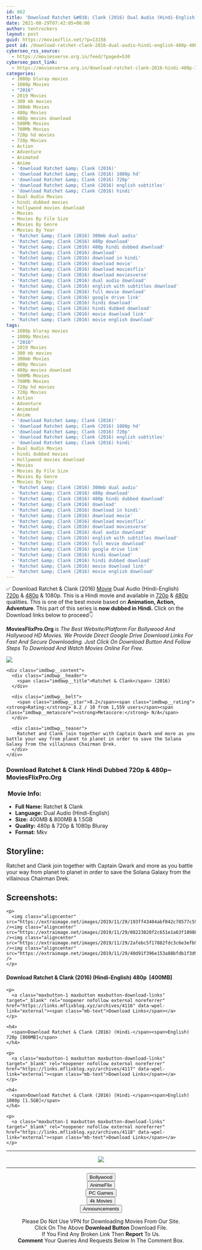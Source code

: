 ```yaml
---
id: 662
title: 'Download Ratchet &#038; Clank (2016) Dual Audio (Hindi-English) 480p [400MB] || 720p [800MB] || 1080p [1.5GB]'
date: 2021-08-29T07:42:05+00:00
author: tentrockers
layout: post
guid: https://moviezflix.net/?p=13158
post id: /download-ratchet-clank-2016-dual-audio-hindi-english-480p-400mb-720p-800mb-1080p-1-5gb/
cyberseo_rss_source:
  - https://moviesverse.org.in/feed/?paged=530
cyberseo_post_link:
  - https://moviesverse.org.in/download-ratchet-clank-2016-hindi-480p-720p/
categories:
  - 1080p bluray movies
  - 1080p Movies
  - "2016"
  - 2019 Movies
  - 300 mb movies
  - 300mb Movies
  - 480p Movies
  - 480p movies download
  - 500Mb Movies
  - 700Mb Movies
  - 720p hd movies
  - 720p Movies
  - Action
  - Adventure
  - Animated
  - Anime
  - 'download Ratchet &amp; Clank (2016)'
  - 'download Ratchet &amp; Clank (2016) 1080p hd'
  - 'download Ratchet &amp; Clank (2016) 720p'
  - 'download Ratchet &amp; Clank (2016) english subtitles'
  - 'download Ratchet &amp; Clank (2016) hindi'
  - Dual Audio Movies
  - hindi dubbed movies
  - hollywood movies download
  - Movies
  - Movies By File Size
  - Movies By Genre
  - Movies By Year
  - 'Ratchet &amp; Clank (2016) 300mb dual audio'
  - 'Ratchet &amp; Clank (2016) 480p download'
  - 'Ratchet &amp; Clank (2016) 480p hindi dubbed download'
  - 'Ratchet &amp; Clank (2016) download'
  - 'Ratchet &amp; Clank (2016) download in hindi'
  - 'Ratchet &amp; Clank (2016) download movie'
  - 'Ratchet &amp; Clank (2016) download moviesflix'
  - 'Ratchet &amp; Clank (2016) download moviesverse'
  - 'Ratchet &amp; Clank (2016) dual audio download'
  - 'Ratchet &amp; Clank (2016) english with subtitles download'
  - 'Ratchet &amp; Clank (2016) full movie download'
  - 'Ratchet &amp; Clank (2016) google drive link'
  - 'Ratchet &amp; Clank (2016) hindi download'
  - 'Ratchet &amp; Clank (2016) hindi dubbed download'
  - 'Ratchet &amp; Clank (2016) movie download link'
  - 'Ratchet &amp; Clank (2016) movie english download'
tags:
  - 1080p bluray movies
  - 1080p Movies
  - "2016"
  - 2019 Movies
  - 300 mb movies
  - 300mb Movies
  - 480p Movies
  - 480p movies download
  - 500Mb Movies
  - 700Mb Movies
  - 720p hd movies
  - 720p Movies
  - Action
  - Adventure
  - Animated
  - Anime
  - 'download Ratchet &amp; Clank (2016)'
  - 'download Ratchet &amp; Clank (2016) 1080p hd'
  - 'download Ratchet &amp; Clank (2016) 720p'
  - 'download Ratchet &amp; Clank (2016) english subtitles'
  - 'download Ratchet &amp; Clank (2016) hindi'
  - Dual Audio Movies
  - hindi dubbed movies
  - hollywood movies download
  - Movies
  - Movies By File Size
  - Movies By Genre
  - Movies By Year
  - 'Ratchet &amp; Clank (2016) 300mb dual audio'
  - 'Ratchet &amp; Clank (2016) 480p download'
  - 'Ratchet &amp; Clank (2016) 480p hindi dubbed download'
  - 'Ratchet &amp; Clank (2016) download'
  - 'Ratchet &amp; Clank (2016) download in hindi'
  - 'Ratchet &amp; Clank (2016) download movie'
  - 'Ratchet &amp; Clank (2016) download moviesflix'
  - 'Ratchet &amp; Clank (2016) download moviesverse'
  - 'Ratchet &amp; Clank (2016) dual audio download'
  - 'Ratchet &amp; Clank (2016) english with subtitles download'
  - 'Ratchet &amp; Clank (2016) full movie download'
  - 'Ratchet &amp; Clank (2016) google drive link'
  - 'Ratchet &amp; Clank (2016) hindi download'
  - 'Ratchet &amp; Clank (2016) hindi dubbed download'
  - 'Ratchet &amp; Clank (2016) movie download link'
  - 'Ratchet &amp; Clank (2016) movie english download'
---
```

<div class="thecontent clearfix">
  <p>
    ✅ Download Ratchet & Clank (2016) <a href="https://moviesverse.org.in/category/movies/" data-wpel-link="internal">Movie</a> Dual Audio (Hindi-English) <a href="https://moviesverse.org.in/720p-movies/" data-wpel-link="internal">720p</a>&nbsp;&&nbsp;<a href="https://moviesverse.org.in/480p-movies/" data-wpel-link="internal">480p</a> & 1080p. This is a Hindi movie and available in <a href="https://moviesverse.org.in/720p-movies/" data-wpel-link="internal">720p</a>&nbsp;&&nbsp;<a href="https://moviesverse.org.in/480p-movies/" data-wpel-link="internal">480p</a> qualities. This is one of the best movie based on <strong>Animation, Action, Adventure</strong>. This part of this series is <strong>now dubbed in <span>Hindi.&nbsp;</span></strong><span>Click on the Download links below to proceed👇</span>
  </p>
  
  <p>
    <strong><span>MoviesFlixPro.Org&nbsp;</span></strong><em>is The Best Website/Platform For Bollywood And Hollywood HD Movies. We Provide Direct Google Drive Download Links For Fast And Secure Downloading. Just Click On Download Button And Follow Steps To&nbsp;Download And Watch Movies Online For Free.</em>
  </p>
  
  <div class="imdbwp imdbwp--movie dark">
    <div class="imdbwp__thumb">
      <a class="imdbwp__link" target="_blank" title="Ratchet & Clank" href="https://www.imdb.com/title/tt5121834/" rel="nofollow external noopener noreferrer" data-wpel-link="external"><img class="imdbwp__img" src="https://m.media-amazon.com/images/M/MV5BOTQ0MTlmMWUtNWIyNS00ZTBmLWE2MjEtOWFmMjMzMmNjMTFlXkEyXkFqcGdeQXVyMzM2MzI5MzU@._V1_SX300.jpg" /></a>
    </div>
    
    <div class="imdbwp__content">
      <div class="imdbwp__header">
        <span class="imdbwp__title">Ratchet & Clank</span> (2016)
      </div>
      
      <div class="imdbwp__belt">
        <span class="imdbwp__star">8.2</span><span class="imdbwp__rating"><strong>Rating:</strong> 8.2 / 10 from 1,559 users</span><span class="imdbwp__metascore"><strong>Metascore:</strong> N/A</span>
      </div>
      
      <div class="imdbwp__teaser">
        Ratchet and Clank join together with Captain Qwark and more as you battle your way from planet to planet in order to save the Solana Galaxy from the villainous Chairman Drek.
      </div>
    </div>
  </div>
  
  <h3>
    <span>Download Ratchet & Clank Hindi Dubbed 720p & 480p~ MoviesFlixPro.Org</span>
  </h3>
  
  <h3>
    <span>&nbsp;Movie Info:&nbsp;</span>
  </h3>
  
  <ul>
    <li>
      <strong>Full Name: </strong>Ratchet & Clank
    </li>
    <li>
      <strong>Language:</strong> Dual Audio (Hindi-English)
    </li>
    <li>
      <strong>Size:</strong> 400MB & 800MB & 1.5GB
    </li>
    <li>
      <strong>Quality:</strong> 480p & 720p & 1080p Bluray
    </li>
    <li>
      <strong>Format:</strong>&nbsp;Mkv
    </li>
  </ul>
  
  <h2>
    <span>Storyline:</span>
  </h2>
  
  <p>
    Ratchet and Clank join together with Captain Qwark and more as you battle your way from planet to planet in order to save the Solana Galaxy from the villainous Chairman Drek.
  </p>
  
  <div class="summary_text">
    <h2>
      <span>Screenshots:</span>
    </h2>
    
    <p>
      <img class="aligncenter" src="https://extraimage.net/images/2019/11/29/193ff43404abf042c78577c594653a4c.jpg" /><img class="aligncenter" src="https://extraimage.net/images/2019/11/29/08223828f2c651e1a63f1898847f6235.jpg" /><img class="aligncenter" src="https://extraimage.net/images/2019/11/29/2afebc5f17882fdc3c6e3efb98d1621a.jpg" /><img class="aligncenter" src="https://extraimage.net/images/2019/11/29/40d91f396e153a88bfdb1f3d93c5bea2.jpg" />
    </p>
  </div>
  
  <div class="inline canwrap">
    <h4>
      <span>Download Ratchet & Clank (2016) (Hindi-English) </span><span>480p&nbsp; [400MB]</span>
    </h4>
    
    <p>
      <a class="maxbutton-1 maxbutton maxbutton-download-links" target="_blank" rel="noopener nofollow external noreferrer" href="https://links.mflixblog.xyz/archives/4116" data-wpel-link="external"><span class="mb-text">Download Links</span></a>
    </p>
    
    <h4>
      <span>Download Ratchet & Clank (2016) (Hindi-</span><span>English) 720p [800MB]</span>
    </h4>
    
    <p>
      <a class="maxbutton-1 maxbutton maxbutton-download-links" target="_blank" rel="noopener nofollow external noreferrer" href="https://links.mflixblog.xyz/archives/4117" data-wpel-link="external"><span class="mb-text">Download Links</span></a>
    </p>
    
    <h4>
      <span>Download Ratchet & Clank (2016) (Hindi-</span><span>English) 1080p [1.5GB]</span>
    </h4>
    
    <p>
      <a class="maxbutton-1 maxbutton maxbutton-download-links" target="_blank" rel="noopener nofollow external noreferrer" href="https://links.mflixblog.xyz/archives/4118" data-wpel-link="external"><span class="mb-text">Download Links</span></a>
    </p>
  </div>
</div>

<center>
  </p> 
  
  <hr />
  
  <p>
    <a href="http://gdrivepro.xyz/join.php" data-wpel-link="external" target="_blank" rel="nofollow external noopener noreferrer"><img src="https://i.imgur.com/FhMdWdW.png" /></a>
  </p>
  
  <hr />
  
  <p>
    <a href="https://dogemovies.xyz" target="_blank" data-wpel-link="external" rel="nofollow external noopener noreferrer"><button class="button button5">Bollywood</button></a><br /> <a href="https://animeflix.in" target="_blank" data-wpel-link="external" rel="nofollow external noopener noreferrer"><button class="button button5">AnimeFlix</button></a><br /> <a href="https://gamesflix.net/" target="_blank" data-wpel-link="external" rel="nofollow external noopener noreferrer"><button class="button button5">PC Games</button></a><br /> <a href="https://uhdmovies.in" target="_blank" data-wpel-link="external" rel="nofollow external noopener noreferrer"><button class="button button5">4k Movies</button></a><br /> <a href="https://moviesverse.org.in/announcements/" target="_blank" data-wpel-link="internal" rel="noopener"><button class="button button5">Announcements</button></a>
  </p>
  
  <div class="alert alert-danger">
    Please Do Not Use VPN for Downloading Movies From Our Site.
  </div>
  
  <div class="alert alert-success">
    Click On The Above <strong>Download Button</strong> Download File.
  </div>
  
  <div class="alert alert-warning">
    If You Find Any Broken Link Then <strong>Report</strong> To Us.
  </div>
  
  <div class="alert alert-info">
    <strong>Comment</strong> Your Queries And Requests Below In The Comment Box.
  </div>
  
  <p>
    </center>
  </p>
